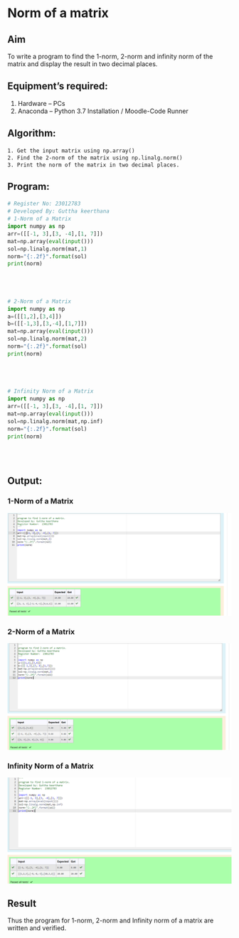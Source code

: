 # Norm of a matrix
## Aim
To write a program to find the 1-norm, 2-norm and infinity norm of the matrix and display the result in two decimal places.
## Equipment’s required:
1.	Hardware – PCs
2.	Anaconda – Python 3.7 Installation / Moodle-Code Runner
## Algorithm:
	1. Get the input matrix using np.array()   
    2. Find the 2-norm of the matrix using np.linalg.norm()
	3. Print the norm of the matrix in two decimal places.
## Program:
```Python
# Register No: 23012783
# Developed By: Guttha keerthana
# 1-Norm of a Matrix
import numpy as np
arr=([[-1, 3],[3, -4],[1, 7]])
mat=np.array(eval(input()))
sol=np.linalg.norm(mat,1)
norm="{:.2f}".format(sol)
print(norm)




# 2-Norm of a Matrix
import numpy as np
a=([[1,2],[3,4]])
b=([[-1,3],[3,-4],[1,7]])
mat=np.array(eval(input()))
sol=np.linalg.norm(mat,2)
norm="{:.2f}".format(sol)
print(norm)




# Infinity Norm of a Matrix
import numpy as np
arr=([[-1, 3],[3, -4],[1, 7]])
mat=np.array(eval(input()))
sol=np.linalg.norm(mat,np.inf)
norm="{:.2f}".format(sol)
print(norm)





```
## Output:
### 1-Norm of a Matrix

 ![](norm.png)


### 2-Norm of a Matrix
![](norm1.png)


### Infinity Norm of a Matrix
![](norm2.png)


## Result
Thus the program for 1-norm, 2-norm and Infinity norm of a matrix are written and verified.
